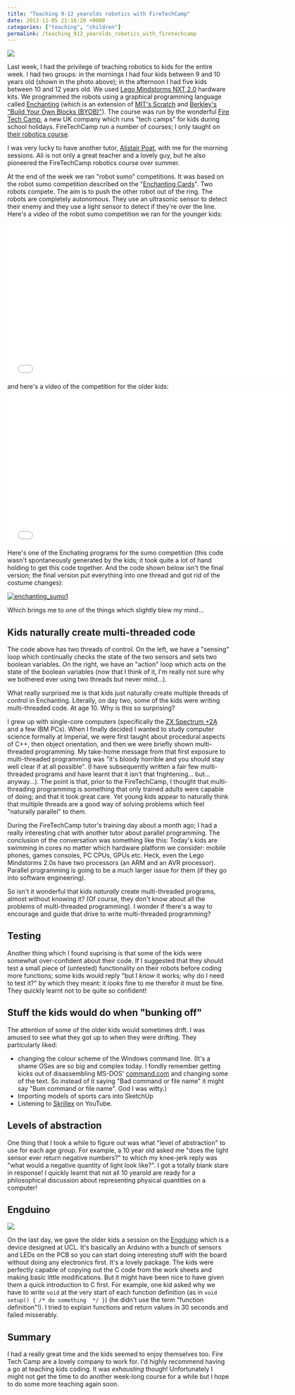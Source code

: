 ```yaml
---
title: "Teaching 9-12 yearolds robotics with FireTechCamp"
date: 2013-11-05 21:16:20 +0000
categories: ["teaching", "children"]
permalink: /teaching_912_yearolds_robotics_with_firetechcamp
---
```

<span class="flickr-wrap" style="width:640px;"><span
class="flickr-image">[![](https://farm3.staticflickr.com/2816/10696538766_29ddc816f9_z.jpg)](https://www.flickr.com/photos/37816297@N06/10696538766)</span></span>

Last week, I had the privilege of teaching robotics to kids for the
entire week. I had two groups: in the mornings I had four kids between 9
and 10 years old (shown in the photo above); in the afternoon I had five
kids between 10 and 12 years old. We used [Lego Mindstorms NXT
2.0](http://en.wikipedia.org/wiki/Lego_Mindstorms_NXT_2.0) hardware
kits. We programmed the robots using a graphical programming language
called [Enchanting](http://enchanting.robotclub.ab.ca/About) (which is
an extension of [MIT's Scratch](http://scratch.mit.edu/) and [Berkley's
"Build Your Own Blocks (BYOB)"](http://scratch.mit.edu/)). The course
was run by the wonderful [Fire Tech Camp](http://firetechcamp.com/), a
new UK company which runs "tech camps" for kids during school holidays.
FireTechCamp run a number of courses; I only taught on [their robotics
course](http://www.firetechcamp.com/booking/courses/robotics/).

I was very lucky to have another tutor, [Alistair
Poat](https://www.facebook.com/wheelyjoe), with me for the morning
sessions. Ali is not only a great teacher and a lovely guy, but he also
pioneered the FireTechCamp robotics course over summer.

At the end of the week we ran "robot sumo" competitions. It was based on
the robot sumo competition described on the "[Enchanting
Cards](enchanting.robotclub.ab.ca/dl12)". Two robots compete. The aim is
to push the other robot out of the ring. The robots are completely
autonomous. They use an ultrasonic sensor to detect their enemy and they
use a light sensor to detect if they're over the line. Here's a video of
the robot sumo competition we ran for the younger kids:

<iframe width="640" height="360" src="//www.youtube.com/embed/by9Q6BM4hrw" frameborder="0" allowfullscreen>
</iframe>
and here's a video of the competition for the older kids:

<iframe width="640" height="360" src="//www.youtube.com/embed/S203USjmqGM" frameborder="0" allowfullscreen>
</iframe>
Here's one of the Enchating programs for the sumo competition (this code
wasn't spontaneously generated by the kids; it took quite a lot of hand
holding to get this code together. And the code shown below isn't the
final version; the final version put everything into one thread and got
rid of the costume changes):

<span class="flickr-wrap" style="width:640px;"><span
class="flickr-image">[![enchanting\_sumo1](https://farm4.staticflickr.com/3769/10696933015_3e6a24eaf6_z.jpg "enchanting_sumo1")](https://www.flickr.com/photos/37816297@N06/10696933015)</span></span>

Which brings me to one of the things which slightly blew my mind...

Kids naturally create multi-threaded code
-----------------------------------------

The code above has two threads of control. On the left, we have a
"sensing" loop which continually checks the state of the two sensors and
sets two boolean variables. On the right, we have an "action" loop which
acts on the state of the boolean variables (now that I think of it, I'm
really not sure why we bothered ever using two threads but never
mind...).

What really surprised me is that kids just naturally create multiple
threads of control in Enchanting. Literally, on day two, some of the
kids were writing multi-threaded code. At age 10. Why is this so
surprising?

I grew up with single-core computers (specifically the [ZX Spectrum
+2A](http://en.wikipedia.org/wiki/ZX_Spectrum#ZX_Spectrum_.2B2A) and a
few IBM PCs). When I finally decided I wanted to study computer science
formally at Imperial, we were first taught about procedural aspects of
C++, then object orientation, and then we were briefly shown
multi-threaded programming. My take-home message from that first
exposure to multi-threaded programming was "it's bloody horrible and you
should stay well clear if at all possible". (I have subsequently written
a fair few multi-threaded programs and have learnt that it isn't that
frightening... but... anyway...). The point is that, prior to the
FireTechCamp, I thought that multi-threading programming is something
that only trained adults were capable of doing; and that it took great
care. Yet young kids appear to naturally think that multiple threads are
a good way of solving problems which feel "naturally parallel" to them.

During the FireTechCamp tutor's training day about a month ago; I had a
really interesting chat with another tutor about parallel programming.
The conclusion of the conversation was something like this: Today's kids
are swimming in cores no matter which hardware platform we consider:
mobile phones, games consoles, PC CPUs, GPUs etc. Heck, even the Lego
Mindstorms 2.0s have two processors (an ARM and an AVR processor).
Parallel programming is going to be a much larger issue for them (if
they go into software engineering).

So isn't it wonderful that kids *naturally* create multi-threaded
programs, almost without knowing it? (Of course, they don't know about
all the problems of multi-threaded programming). I wonder if there's a
way to encourage and guide that drive to write multi-threaded
programming?

Testing
-------

Another thing which I found suprising is that some of the kids were
somewhat over-confident about their code. If I suggested that they
should test a small piece of (untested) functionality on their robots
before coding more functions; some kids would reply "but I *know* it
works; why do I need to test it?" by which they meant: it *looks* fine
to me therefor it must be fine. They quickly learnt not to be quite so
confident!

Stuff the kids would do when "bunking off"
------------------------------------------

The attention of some of the older kids would sometimes drift. I was
amused to see what they got up to when they were drifting. They
particularly liked:

-   changing the colour scheme of the Windows command line. (It's a
    shame OSes are so big and complex today. I fondly remember getting
    kicks out of disassembling MS-DOS'
    [command.com](http://en.wikipedia.org/wiki/COMMAND.COM) and changing
    some of the text. So instead of it saying "Bad command or file name"
    it might say "Bum command or file name". God I was witty.)
-   Importing models of sports cars into SketchUp
-   Listening to [Skrillex](http://en.wikipedia.org/wiki/Skrillex)
    on YouTube.

Levels of abstraction
---------------------

One thing that I took a while to figure out was what "level of
abstraction" to use for each age group. For example, a 10 year old asked
me "does the light sensor ever return negative numbers?" to which my
knee-jerk reply was "what would a negative quantity of light look
like?". I got a totally blank stare in response! I quickly learnt that
not all 10 yearold are ready for a philosophical discussion about
representing physical quantities on a computer!

Engduino
--------

![](http://www.engduino.org/typo3temp/pics/30f7a49532.jpg)

On the last day, we gave the older kids a session on the
[Engduino](http://www.engduino.org/) which is a device designed at UCL.
It's basically an Arduino with a bunch of sensors and LEDs on the PCB so
you can start doing interesting stuff with the board without doing any
electronics first. It's a lovely package. The kids were perfectly
capable of copying out the C code from the work sheets and making basic
little modifications. But it might have been nice to have given them a
quick introduction to C first. For example, one kid asked why we have to
write `void` at the very start of each function definition (as in
`void setup() { /* do something  */ }`) (he didn't use the term
"function definition"!). I tried to explain functions and return values
in 30 seconds and failed misserably.

Summary
-------

I had a really great time and the kids seemed to enjoy themselves too.
Fire Tech Camp are a lovely company to work for. I'd highly recommend
having a go at teaching kids coding. It was *exhausting* though!
Unfortunately I might not get the time to do another week-long course
for a while but I hope to do some more teaching again soon.

